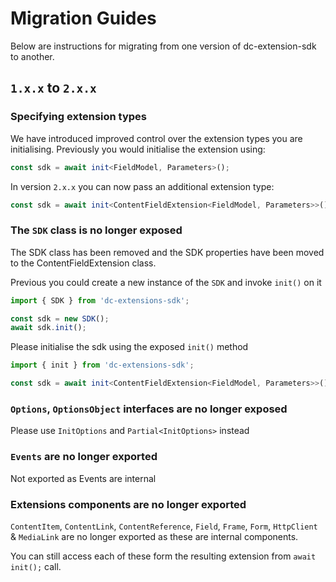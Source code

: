 # Migration Guides

Below are instructions for migrating from one version of dc-extension-sdk to another.

## `1.x.x` to `2.x.x`

### Specifying extension types

We have introduced improved control over the extension types you are initialising. Previously you would initialise the extension using:

```typescript
const sdk = await init<FieldModel, Parameters>();
```

In version `2.x.x` you can now pass an additional extension type:

```typescript
const sdk = await init<ContentFieldExtension<FieldModel, Parameters>>();
```

### The `SDK` class is no longer exposed

The SDK class has been removed and the SDK properties have been moved to the ContentFieldExtension class.

Previous you could create a new instance of the `SDK` and invoke `init()` on it

```typescript
import { SDK } from 'dc-extensions-sdk';

const sdk = new SDK();
await sdk.init();
```

Please initialise the sdk using the exposed `init()` method

```typescript
import { init } from 'dc-extensions-sdk';

const sdk = await init<ContentFieldExtension<FieldModel, Parameters>>();
```

### `Options`, `OptionsObject` interfaces are no longer exposed

Please use `InitOptions` and `Partial<InitOptions>` instead

### `Events` are no longer exported

Not exported as Events are internal

### Extensions components are no longer exported

`ContentItem`, `ContentLink`, `ContentReference`, `Field`, `Frame`, `Form`, `HttpClient` & `MediaLink` are no longer exported as these are internal components.

You can still access each of these form the resulting extension from `await init();` call.
